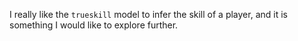 I really like the `trueskill` model to infer the skill of a player, and it is something I would like to explore 
further. 